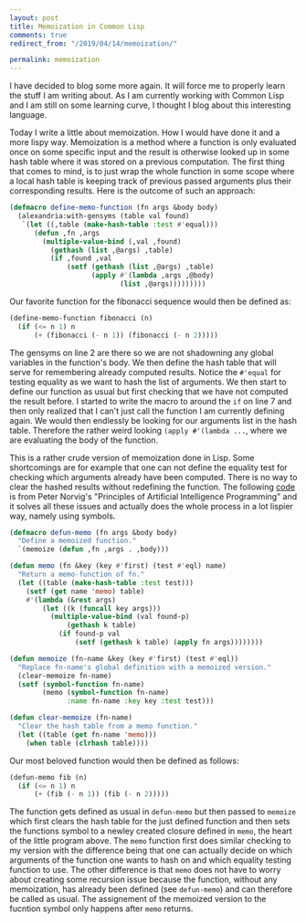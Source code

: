 ```yaml
---
layout: post
title: Memoization in Common Lisp
comments: true
redirect_from: "/2019/04/14/memoization/"

permalink: memoization
---
```


I have decided to blog some more again. It will force me to properly learn the stuff I am writing about. As I am currently working with Common Lisp and I am still on some learning curve, I thought I blog about this interesting language.

Today I write a little about memoization.
How I would have done it and a more lispy way.
Memoization is a method where a function is only evaluated once on some specific input and the result is otherwise looked up in some hash table where it was stored on a previous computation.
The first thing that comes to mind, is to just wrap the whole function in some scope where a local hash table is keeping track of previous passed arguments plus their corresponding results. Here is the outcome of such an approach:
```cl
(defmacro define-memo-function (fn args &body body)
  (alexandria:with-gensyms (table val found)
   `(let ((,table (make-hash-table :test #'equal)))
      (defun ,fn ,args
        (multiple-value-bind (,val ,found)
          (gethash (list ,@args) ,table)
          (if ,found ,val
              (setf (gethash (list ,@args) ,table)
                    (apply #'(lambda ,args ,@body)
                           (list ,@args)))))))))
```
Our favorite function for the fibonacci sequence would then be defined as:
```cl
(define-memo-function fibonacci (n)
  (if (<= n 1) n
      (+ (fibonacci (- n 1)) (fibonacci (- n 2)))))
```
The gensyms on line 2 are there so we are not shadowning any global variables in the function's body.
We then define the hash table that will serve for remembering already computed results.
Notice the `#'equal` for testing equality as we want to hash the list of arguments.
We then start to define our function as usual but first checking that we have not computed the result before.
I started to write the macro to around the `if` on line 7 and then only realized that I can't just call the function I am currently defining again. We would then endlessly be looking for our arguments list in the hash table.
Therefore the rather weird looking `(apply #'(lambda ...`, where we are evaluating the body of the function.

This is a rather crude version of memoization done in Lisp. Some shortcomings are for example that one can not define the equality test for checking which arguments already have been computed. There is no way to clear the hashed results without redefining the function.
The following [code](http://norvig.com/paip/auxfns.lisp) is from Peter Norvig's "Principles of Artificial Intelligence Programming" and it solves all these issues and actually does the whole process in a lot lispier way, namely using symbols.
```cl
(defmacro defun-memo (fn args &body body)
  "Define a memoized function."
  `(memoize (defun ,fn ,args . ,body)))

(defun memo (fn &key (key #'first) (test #'eql) name)
  "Return a memo-function of fn."
  (let ((table (make-hash-table :test test)))
    (setf (get name 'memo) table)
    #'(lambda (&rest args)
        (let ((k (funcall key args)))
          (multiple-value-bind (val found-p)
              (gethash k table)
            (if found-p val
                (setf (gethash k table) (apply fn args))))))))

(defun memoize (fn-name &key (key #'first) (test #'eql))
  "Replace fn-name's global definition with a memoized version."
  (clear-memoize fn-name)
  (setf (symbol-function fn-name)
        (memo (symbol-function fn-name)
              :name fn-name :key key :test test)))

(defun clear-memoize (fn-name)
  "Clear the hash table from a memo function."
  (let ((table (get fn-name 'memo)))
    (when table (clrhash table))))
```
Our most beloved function would then be defined as follows:
```cl
(defun-memo fib (n)
  (if (<= n 1) n
      (+ (fib (- n 1)) (fib (- n 2)))))
```
The function gets defined as usual in `defun-memo` but then passed to `memoize` which first clears the hash table for the just defined function and then sets the functions symbol to a newley created closure defined in `memo`, the heart of the little program above.
The `memo` function first does similar checking to my version with the difference being that one can actually decide on which arguments of the function one wants to hash on and which equality testing function to use.
The other difference is that `memo` does not have to worry about creating some recursion issue because the function, without any memoization, has already been defined (see `defun-memo`) and can therefore be called as usual. The assignement of the memoized version to the fucntion symbol only happens after `memo` returns.
